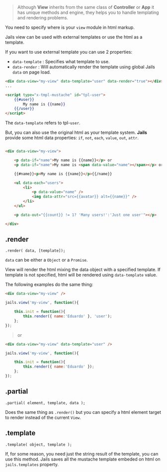 >Although **View** inherits from the same class of **Controller** or **App** it has unique methods and engine, they helps you to handle templating and rendering problems.

You need to specify where is your `view` module in html markup.

Jails view can be used with external templates or use the html as a template.

If you want to use external template you can use 2 properties:

- `data-template` : Specifies what template to use.
- `data-render` : Will automatically render the template using global Jails `data` on page load.

```html
<div data-view="my-view" data-template="user" data-render="true"></div>
...

<script type="x-tmpl-mustache" id="tpl-user">
    {{#user}}
        My name is {{name}}
    {{/user}}
</script>
```
The `data-template` refers to tpl-`user`.

But, you can also use the original html as your template system.
**Jails** provide some html data properties:
`if`, `not`, `each`, `value`, `out`, `attr`.

```html

<div data-view="my-view">

    <p data-if="name">My name is {{name}}</p> or
    <p data-if="name">My name is <span data-value="name"></span></p> or

    {{#name}}<p>My name is {{name}}</p>{{/name}}

    <ul data-each="users">
        <li>
            <p data-value="name" />
            <img data-attr="src={{avatar}} alt={{name}}" />
        </li>
    </ul>

    <p data-out="{{count}} != 1? 'Many users!':'Just one user'"></p>

</div>

```


## .render
    .render( data, [template]);

`data` can be either a `Object` or a `Promise`.

View will render the html mixing the data object with a specified template. If template is not specified, html will be rendered using `data-template` value.

The following examples do the same thing:

```html
<div data-view="my-view" />
```

```js
jails.view('my-view', function(){

    this.init = function(){
        this.render({ name:'Eduardo' }, 'user');
    };
});
```

> or


```html
<div data-view="my-view" data-template="user" />
```

```js
jails.view('my-view', function(){

    this.init = function(){
        this.render({ name:'Eduardo' });
    };
});
```

## .partial
    .partial( element, template, data );

Does the same thing as `.render()` but you can specify a html element target to render instead of the current `View`.


## .template
    .template( object, template );

If, for some reason, you need just the string result of the template, you can use this method.
Jails saves all the mustache template embeded on html on `jails.templates` property.
